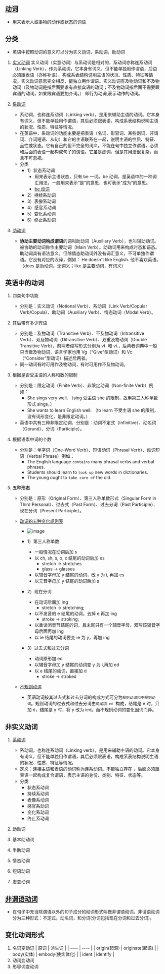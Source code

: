 ## [动词](https://baike.baidu.com/item/%E5%8A%A8%E8%AF%8D/502192?fr=ge_ala)

- 用来表示人或事物的动作或状态的词语

## 分类

- 英语中按照动词的意义可以分为实义动词，系动词，助动词

1. [实义动词](https://baike.baidu.com/item/%E5%AE%9E%E4%B9%89%E5%8A%A8%E8%AF%8D/0?fromModule=lemma_inlink)
   实义动词（实意动词）与系动词是相对的，系动词亦称连系动词（Linking Verb），作为系动词，它本身有词义，但不能单独用作谓语，后边必须跟表语（亦称补语），构成系表结构说明主语的状况、性质、特征等情况。实义动词意思完全相反，能独立用作谓语。实义动词有及物动词和不及物动词（及物动词是指后面要求有直接宾语的动词；不及物动词指后面不需要跟宾语的动词，如果跟宾语要加介词。） 即行为动词,表示动作的动词。

2. [系动词](https://baike.baidu.com/item/%E7%B3%BB%E5%8A%A8%E8%AF%8D/0?fromModule=lemma_inlink)

   - 系动词，也称连系动词（Linking verb），是用来辅助主语的动词。它本身有词义，但不能单独用作谓语，其后必须跟表语，构成系表结构说明主语的状况、性质、特征等情况。
   - 在英语中，系动词的功能主要是把表语（名词、形容词、某些副词、非谓词、介词短语、从句）和它的主语联系在一起，说明主语的性质、特征、品性或状态。它有自己的但不完全的词义，不能在句中独立作谓语，必须和后面的表语一起构成句子的谓语。它虽是虚词，但是其用法很复杂，而且不可忽视。
   - 分类
     - 1）状态系动词
       - 用来表示主语状态，只有 be 一词。be 动词，是英语中的一种词汇用法，一般用来表示“是”的意思，也可表示“成为”的意思。
       - [be 动词](https://baike.baidu.com/item/be%E5%8A%A8%E8%AF%8D/10314736?fromModule=lemma_inlink)
     - 2）持续系动词
     - 3）表像系动词
     - 4）感官系动词
     - 5）变化系动词
     - 6）终止系动词

3. [助动词](https://baike.baidu.com/item/%E5%8A%A9%E5%8A%A8%E8%AF%8D/1422500?fromModule=lemma_inlink)

   - **协助主要动词构成谓语**的词叫助动词（Auxiliary Verb），也叫辅助动词。被协助的动词称作主要动词（Main Verb）。助动词用来构成时态和语态。 助动词具有语法意义，但除情态助动词外没有词汇意义，不可单独作谓语。它没有对应的汉译，例如： He doesn't like English. 他不喜欢英语。（does 是助动词，无词义；like 是主要动词，有词义）

## 英语中的动词

1. 四类句中功能

   - 分别是：实义动词（Notional Verb）、系动词（Link Verb/Copular Verb/Copula）、助动词（Auxiliary Verb）、情态动词（Modal Verb）。

2. 其后带有多少宾语

   - 分别是：及物动词（Transitive Verb）、不及物动词（Intransitive Verb）、双及物动词（Ditransitive Verb）、双重及物动词（Double Transitive Verb），前两者缩写形式分别为 vt. 和 vi.，后两者词典中一般只当做及物动词，语言学家也用 Vg（“Give”型动词）和 Vc（“Consider”型动词）描述后两者。
   - 同一动词有时可用作及物动词，有时可用作不及物动词。

3. 根据是否受主语的人称和数的限制

   - 分别是：限定动词（Finite Verb）、非限定动词（Non-finite Verb）例如：
     - She sings very well. （sing 受主语 she 的限制，故用第三人称单数形式 sings。）
     - She wants to learn English well. （to learn 不受主语 she 的限制，没有词形变化，是非限定动词。）
   - 英语中共有三种非限定动词，分别是：动词不定式（Infinitive）、动名词（Gerund）、分词（Participle）。

4. 根据语素中词的个数

   - 分别是：单字词（One-Word Verb）、短语动词（Phrasal Verb）、动词短语（Verbal Phrase）例如：
     - The English language `contains` many phrasal verbs and verbal phrases.
     - Students should learn to `look up` new words in dictionaries.
     - The young ought to `take care of` the old.

5. **五种形态**

   - 分别是：原形（Original Form）、第三人称单数形式（Singular Form in Third Personal）、过去式（Past Form）、过去分词（Past Participle）、现在分词（Present Participle）。
   - [动词的五种变化规则表](https://www.renrendoc.com/paper/104282982.html)

     - ![image](https://file1.renrendoc.com/fileroot_temp2/2020-11/27/ffb7bd8a-443c-4b46-ba91-e77f4b582861/ffb7bd8a-443c-4b46-ba91-e77f4b5828611.gif)
     - 1）第三人称单数

       - 一般情况在动词后加 s
       - 以 ch, sh, s, o, x 结尾的动词后加 es
         - stretch -> stretches
         - glass -> glasses
       - 以辅音字母加 y 结尾的动词，改 y 为 i, 再加 es
       - 以元音字母加 y 结尾的动词后加 s

     - 2）现在分词

       - 在动词后面加 ing
         - stretch -> stretching;
       - 以不发音的 e 结尾的动词，去掉 e 再加 ing
         - stroke -> stroking;
       - 以重读闭音节结尾的词，且末尾只有一个辅音字母，双写该辅音字母后面再加 ing
       - 以 ie 结尾的动词要变 ie 为 y，再加 ing

     - 3）过去式和过去分词

       - 动词原形加 ed
       - 以辅音字母加 y 结尾的动词变 y 为 i,再加 ed
       - 以 e 结尾的动词，直接加 d
         - stroke -> stroked

   - [不规则动词](https://baike.baidu.com/item/%E4%B8%8D%E8%A7%84%E5%88%99%E5%8A%A8%E8%AF%8D?fromModule=lemma_inlink)
     - 英语动词按其过去式和过去分词的构成方式可分为`规则动词和不规则动词`。规则动词的过去式和过去分词由`词尾加-ed `构成，结尾是 e 时，只加 d，结尾是 y 时，将 y 改为 ied。而不规则动词的变化因词而异。

## 非实义动词

1. [系动词](https://baike.baidu.com/item/%E7%B3%BB%E5%8A%A8%E8%AF%8D?fromModule=lemma_inlink)

   - 系动词，也称连系动词（Linking verb），是用来辅助主语的动词。它本身有词义，但不能单独用作谓语，其后必须跟表语，构成系表结构说明主语的状况、性质、特征等情况。
   - 定义：连接主语和表语的动词称为连系动词。不能独立存在 ，后面必须跟表语一起构成复合谓语，表示主语的身份、类别、特征、状态等。
   - 分类
     - 状态系动词
     - 持续系动词
     - 表像系动词
     - 感官系动词
     - 变化系动词
     - 终止系动词

2. 助动词
3. 基本助动词
4. 半助动词
5. 情态动词
6. 短语动词
7. 虚意动词

## [非谓语动词](https://baike.baidu.com/item/%E9%9D%9E%E8%B0%93%E8%AF%AD%E5%8A%A8%E8%AF%8D/1440082)

- 在句子中充当除谓语以外的句子成分的动词形式叫做非谓语动词。非谓语动词分为三种形式：不定式，动名词，和分词(分词包括现在分词和过去分词)。

## 变化动词形式

1. 名词变动词
   | 原词 | 派生词 |
   | ---- | ---- |
   | origin(起源) | originate(起源) |
   | body(实体) | embody(使实体化) |
   | ident | identify |
2. 动词变动词
3. 形容词变动词
